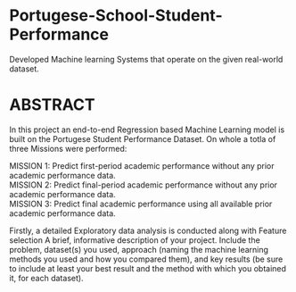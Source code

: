 # Portugese-School-Student-Performance
Developed Machine learning Systems that operate on the given real-world dataset.

# ABSTRACT

In this project an end-to-end Regression based Machine Learning model is built on the Portugese Student Performance Dataset. On whole a totla of three Missions were performed:

MISSION 1: Predict first-period academic performance without any prior academic performance data. <br/>
MISSION 2: Predict final-period academic performance without any prior academic performance data. <br/>
MISSION 3: Predict final academic performance using all available prior academic performance data. <br/>

Firstly, a detailed Exploratory data analysis is conducted along with Feature selection
A brief, informative description of your project. Include the problem, dataset(s) you used, approach (naming the machine learning methods you used and how you compared them), and key results (be sure to include at least your best result and the method with which you obtained it, for each dataset).
